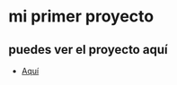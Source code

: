 # mi primer proyecto

## puedes ver el proyecto aquí

- [Aquí](https://imjuanb.github.io/mi-primer-proyecto/)